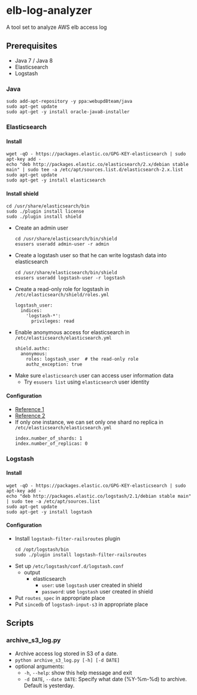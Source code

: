# elb-log-analyzer
A tool set to analyze AWS elb access log

## Prerequisites
- Java 7 / Java 8
- Elasticsearch
- Logstash


### Java

```
sudo add-apt-repository -y ppa:webupd8team/java
sudo apt-get update
sudo apt-get -y install oracle-java8-installer
```


### Elasticsearch

#### Install
```
wget -qO - https://packages.elastic.co/GPG-KEY-elasticsearch | sudo apt-key add -
echo "deb http://packages.elastic.co/elasticsearch/2.x/debian stable main" | sudo tee -a /etc/apt/sources.list.d/elasticsearch-2.x.list
sudo apt-get update
sudo apt-get -y install elasticsearch
```

#### Install shield
```
cd /usr/share/elasticsearch/bin
sudo ./plugin install license
sudo ./plugin install shield
```

- Create an admin user
    ```
    cd /usr/share/elasticsearch/bin/shield
    esusers useradd admin-user -r admin
    ```
- Create a logstash user so that he can write logstash data into elasticsearch
    ```
    cd /usr/share/elasticsearch/bin/shield
    esusers useradd logstash-user -r logstash
    ```
- Create a read-only role for logstash in `/etc/elasticsearch/shield/roles.yml`
    ```
    logstash_user:
      indices:
        'logstash-*':
          privileges: read
    ```
- Enable anonymous access for elasticsearch in `/etc/elasticsearch/elasticsearch.yml`
    ```
    shield.authc:
      anonymous:
        roles: logstash_user  # the read-only role
        authz_exception: true
    ```
- Make sure `elasticsearch` user can access user information data
    - Try `esusers list` using `elasticsearch` user identity

#### Configuration
- [Reference 1](https://www.digitalocean.com/community/tutorials/how-to-install-elasticsearch-logstash-and-kibana-elk-stack-on-ubuntu-14-04)
- [Reference 2](https://www.digitalocean.com/community/tutorials/how-to-install-and-configure-elasticsearch-on-ubuntu-14-04)
- If only one instance, we can set only one shard no replica in `/etc/elasticsearch/elasticsearch.yml`
    ```
    index.number_of_shards: 1
    index.number_of_replicas: 0
    ```


### Logstash

#### Install
```
wget -qO - https://packages.elastic.co/GPG-KEY-elasticsearch | sudo apt-key add -
echo "deb http://packages.elastic.co/logstash/2.1/debian stable main" | sudo tee -a /etc/apt/sources.list
sudo apt-get update
sudo apt-get -y install logstash
```

#### Configuration
- Install `logstash-filter-railsroutes` plugin
    ```
    cd /opt/logstash/bin
    sudo ./plugin install logstash-filter-railsroutes
    ```
- Set up `/etc/logstash/conf.d/logstash.conf`
    - output
        - elasticsearch
            - `user`: use `logstash` user created in shield
            - `password`: use `logstash` user created in shield
- Put `routes_spec` in appropriate place
- Put `sincedb` of `logstash-input-s3` in appropriate place


## Scripts
### archive_s3_log.py
- Archive access log stored in S3 of a date.
- `python archive_s3_log.py [-h] [-d DATE]`
- optional arguments:
    - `-h`, `--help`: show this help message and exit
    - `-d DATE`, `--date DATE`: Specify what date (%Y-%m-%d) to archive. Default is yesterday.
